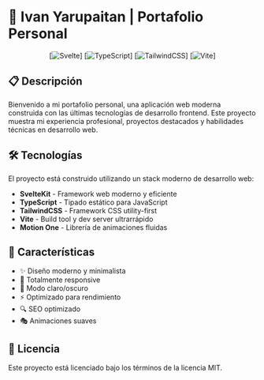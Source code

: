 # 🚀 Ivan Yarupaitan | Portafolio Personal

<div align="center">

[![Svelte](https://img.shields.io/badge/SvelteKit-FF3E00?style=for-the-badge&logo=svelte&logoColor=white)]
[![TypeScript](https://img.shields.io/badge/TypeScript-007ACC?style=for-the-badge&logo=typescript&logoColor=white)]
[![TailwindCSS](https://img.shields.io/badge/Tailwind_CSS-38B2AC?style=for-the-badge&logo=tailwind-css&logoColor=white)]
[![Vite](https://img.shields.io/badge/Vite-646CFF?style=for-the-badge&logo=vite&logoColor=white)]

</div>

## 📋 Descripción

Bienvenido a mi portafolio personal, una aplicación web moderna construida con las últimas tecnologías de desarrollo frontend. Este proyecto muestra mi experiencia profesional, proyectos destacados y habilidades técnicas en desarrollo web.

## 🛠️ Tecnologías

El proyecto está construido utilizando un stack moderno de desarrollo web:

- **SvelteKit** - Framework web moderno y eficiente
- **TypeScript** - Tipado estático para JavaScript
- **TailwindCSS** - Framework CSS utility-first
- **Vite** - Build tool y dev server ultrarrápido
- **Motion One** - Librería de animaciones fluidas

## 🚀 Características

- ✨ Diseño moderno y minimalista
- 📱 Totalmente responsive
- 🎨 Modo claro/oscuro
- ⚡ Optimizado para rendimiento
- 🔍 SEO optimizado
- 🎭 Animaciones suaves

## 📜 Licencia

Este proyecto está licenciado bajo los términos de la licencia MIT.
